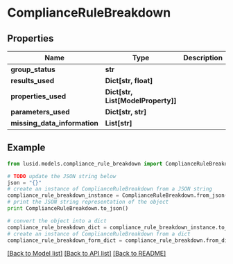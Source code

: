# ComplianceRuleBreakdown


## Properties
Name | Type | Description | Notes
------------ | ------------- | ------------- | -------------
**group_status** | **str** |  | 
**results_used** | **Dict[str, float]** |  | 
**properties_used** | **Dict[str, List[ModelProperty]]** |  | 
**parameters_used** | **Dict[str, str]** |  | 
**missing_data_information** | **List[str]** |  | 

## Example

```python
from lusid.models.compliance_rule_breakdown import ComplianceRuleBreakdown

# TODO update the JSON string below
json = "{}"
# create an instance of ComplianceRuleBreakdown from a JSON string
compliance_rule_breakdown_instance = ComplianceRuleBreakdown.from_json(json)
# print the JSON string representation of the object
print ComplianceRuleBreakdown.to_json()

# convert the object into a dict
compliance_rule_breakdown_dict = compliance_rule_breakdown_instance.to_dict()
# create an instance of ComplianceRuleBreakdown from a dict
compliance_rule_breakdown_form_dict = compliance_rule_breakdown.from_dict(compliance_rule_breakdown_dict)
```
[[Back to Model list]](../README.md#documentation-for-models) [[Back to API list]](../README.md#documentation-for-api-endpoints) [[Back to README]](../README.md)


